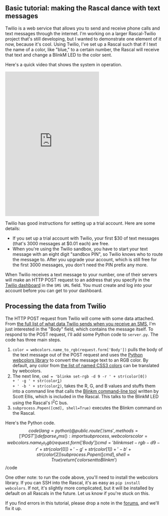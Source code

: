 ## Basic tutorial: making the Rascal dance with text messages ##

Twilio is a web service that allows you to send and receive phone calls and text messages through the internet. I'm working on a larger Rascal-Twilio project that's still developing, but I wanted to demonstrate one element of it now, because it's cool. Using Twilio, I've set up a Rascal such that if I text the name of a color, like "blue," to a certain number, the Rascal will receive that text and change a BlinkM LED to the color sent.

Here's a quick video that shows the system in operation.

<iframe class="span10"src="http://player.vimeo.com/video/31884547?title=0&amp;byline=0&amp;portrait=0&amp;color=C6433C" height="461" frameborder="0" webkitAllowFullScreen allowFullScreen></iframe>

Twilio has good instructions for setting up a trial account. Here are some details:

* If you set up a trial account with Twilio, your first $30 of text messages (that's 3000 messages at $0.01 each) are free.
* When you're using the Twilio sandbox, you have to start your text message with an eight digit "sandbox PIN", so Twilio knows who to route the message to. After you upgrade your account, which is still free for the first 3000 messages, you don't need the PIN prefix any more.

When Twilio receives a text message to your number, one of their servers will make an HTTP POST request to an address that you specify in the [Twilio dashboard][1] in the <code>SMS URL</code> field. You must create and log into your account before you can get to your dashboard.

## Processing the data from Twilio ##

The HTTP POST request from Twilio will come with some data attached. From [the full list of what data Twilio sends when you receive an SMS][2], I'm just interested in the "Body" field, which contains the message itself. To respond to the POST request, I'll add some Python code to <code>server.py</code>. The code has three main steps.

1. <code>color = webcolors.name_to_rgb(request.form['Body'])</code> pulls the body of the text message out of the POST request and uses the [Python webcolors library][3] to convert the message text to an RGB color. By default, any color from [the list of named CSS3 colors][4] can be translated by webcolors.
2. The next line, <code>cmd = 'blinkm set-rgb -d 9 -r ' + str(color[0]) + ' -g ' + str(color[1]) + ' -b ' + str(color[2])</code>, takes the R, G, and B values and stuffs them into a command line that calls the [Blinkm command-line tool][5] written by Scott Ellis, which is included in the Rascal. This talks to the BlinkM LED using the Rascal's I<sup>2</sup>C bus.
3. <code>subprocess.Popen([cmd], shell=True)</code> executes the Blinkm command on the Rascal.

Here's the Python code.
$$code(lang=python)
@public.route('/sms', methods=['POST'])
def parse_sms():
    import subprocess, webcolors
    color = webcolors.name_to_rgb(request.form['Body'])
    cmd = 'blinkm set-rgb -d 9 -r ' + str(color[0]) + ' -g ' + str(color[1]) + ' -b ' + str(color[2])
    subprocess.Popen([cmd], shell=True)
    return ('color sent to Blinkm')
$$/code

One other note: to run the code above, you'll need to install the webcolors library. If you can SSH into the Rascal, it's as easy as <code>pip install webcolors</code>. If not, it's slightly more complicated, but it will be installed by default on all Rascals in the future. Let us know if you're stuck on this.

If you find errors in this tutorial, please drop a note in the [forums][6], and we'll fix it up.

[1]: https://www.twilio.com/user/account
[2]: http://www.twilio.com/docs/api/twiml/sms/twilio_request
[3]: http://pypi.python.org/pypi/webcolors/
[4]: http://xilize.sourceforge.net/Reference/colorref.html
[5]: https://github.com/scottellis/overo-blinkm
[6]: /forum/

